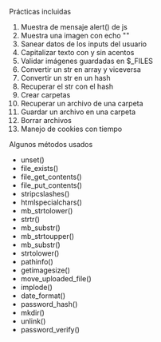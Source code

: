 Prácticas incluidas
1. Muestra de mensaje alert() de js
2. Muestra una imagen con echo "<img src=''>"
3. Sanear datos de los inputs del usuario
4. Capitalizar texto con y sin acentos
5. Validar imágenes guardadas en $_FILES
6. Convertir un str en array y viceversa
7. Convertir un str en un hash
8. Recuperar el str con el hash
9. Crear carpetas
10. Recuperar un archivo de una carpeta
11. Guardar un archivo en una carpeta
12. Borrar archivos
13. Manejo de cookies con tiempo

Algunos métodos usados
- unset()
- file_exists()
- file_get_contents()
- file_put_contents()
- stripcslashes()
- htmlspecialchars()
- mb_strtolower()
- strtr()
- mb_substr()
- mb_strtoupper()
- mb_substr()
- strtolower()
- pathinfo()
- getimagesize()
- move_uploaded_file()
- implode()
- date_format()
- password_hash()
-  mkdir()
-  unlink()
-  password_verify()
